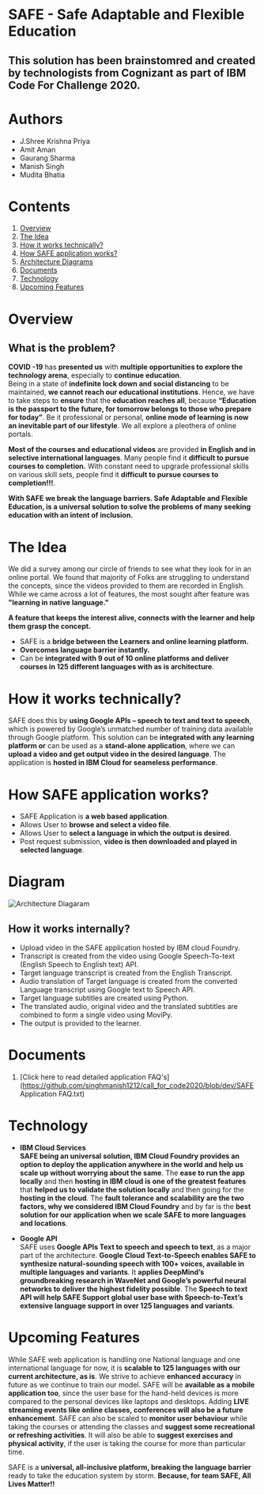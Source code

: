 # SAFE - Safe Adaptable and Flexible Education
## This solution has been brainstomred and created by technologists from Cognizant as part of IBM Code For Challenge 2020.<br>

# Authors
* J.Shree Krishna Priya<br>
* Amit Aman<br>
* Gaurang Sharma<br>
* Manish Singh<br>
* Mudita Bhatia

# Contents
1. [Overview](#Overview)<br>
2. [The Idea](#The-Idea)<br>
3. [How it works technically?](#How-it-workstechnically?)<br>
4. [How SAFE application works?](#How-SAFE-application-works?)<br>
4. [Architecture Diagrams](#Architecture-Diagrams)<br>
5. [Documents](#Documents)<br>
6. [Technology](#Technology)<br>
7. [Upcoming Features](#Upcoming-Features)<br>

# Overview 

## What is the problem?

**COVID -19** has **presented us** with **multiple opportunities to explore the technology arena**, especially to **continue education**.<br> Being in a state of **indefinite lock down and social distancing** to be maintained, **we cannot reach our educational institutions**. Hence, we have to take steps to **ensure** that the **education reaches all**, because 
**“Education is the passport to the future, for tomorrow belongs to those who prepare for today”**. Be it professional or personal, **online mode of learning is now an inevitable part of our lifestyle**. We all explore a pleothera of online portals. <br>

**Most of the courses and educational videos** are provided **in English and in selective international languages**. Many people find it **difficult to pursue courses to completion.** With constant need to upgrade professional skills on various skill sets, people find it **difficult to pursue courses to completion!!!**.<br> 

**With SAFE we break the language barriers. Safe Adaptable and Flexible Education, is a universal solution to solve the problems of many seeking education with an intent of inclusion.**<br>

# The Idea
We did a survey among our circle of friends to see what they look for in an online portal. We found that majority of Folks are struggling to understand the concepts, since the videos provided to them are recorded in English. While we came across a lot of features, the most sought after feature was **"learning in native language."** <br>

**A feature that keeps the interest alive, connects with the learner and help them grasp the concept.**<br>
* SAFE is a **bridge between the Learners and online learning platform.**<br>
* **Overcomes language barrier instantly.**<br>
* Can be **integrated with 9 out of 10 online platforms and deliver courses in 125 different languages with as is architecture**.

# How it works technically?

SAFE does this by **using Google APIs – speech to text and text to speech**, which is powered by Google’s unmatched number of training data available through Google platform.
This solution can be **integrated with any learning platform or** can be used as a **stand-alone application**, where we can **upload a video and get output video in the desired language**. The application is **hosted in IBM Cloud for seameless performance**. 

# How SAFE application works? 
* SAFE Application is **a web based application**.<br>
* Allows User to **browse and select a video file**.<br>
* Allows User to **select a language in which the output is desired**.<br>
* Post request submission, **video is then downloaded and played in selected language**.<br>

# Diagram
![Architecture Diagaram](https://github.com/singhmanish1212/call_for_code2020/blob/dev/SAFE_V6.jpg)

## How it works internally?

 * Upload video in the SAFE application hosted by IBM cloud Foundry.<br>
 * Transcript is created from the video using Google Speech-To-text (English Speech to English text) API.<br>
 * Target language transcript is created from the English Transcript.<br>
 * Audio translation of Target language is created from the converted Language transcript using Google text to Speech API.<br>
 * Target language subtitles are created using Python.<br>
 * The translated audio, original video and the translated subtitles are combined to form a single video using MoviPy.<br>
 * The output is provided to the learner.

# Documents

1. [Click here to read detailed application FAQ's](https://github.com/singhmanish1212/call_for_code2020/blob/dev/SAFE Application FAQ.txt)

# Technology

* **IBM Cloud Services**<br>
**SAFE being an universal solution, IBM Cloud Foundry provides an option to deploy the application anywhere in the world and help us scale up without worrying about the same**. The **ease to run the app locally** and then **hosting in IBM cloud is one of the greatest features** that **helped us to validate the solution locally** and then going for the **hosting in the cloud**. The **fault tolerance and scalability are the two factors, why we considered IBM Cloud Foundry** and by far is the **best solution for our application when we scale SAFE to more languages and locations**.

* **Google API**<br>
SAFE uses **Google APIs Text to speech and speech to text**, as a major part of the architecture. **Google Cloud Text-to-Speech enables SAFE to synthesize natural-sounding speech with 100+ voices, available in multiple languages and variants**. It **applies DeepMind’s groundbreaking research in WaveNet and Google’s powerful neural networks to deliver the highest fidelity possible**. The **Speech to text API will help SAFE Support global user base with Speech-to-Text’s extensive language support in over 125 languages and variants**.

# Upcoming Features
While SAFE web application is handling one National language and one international language for now, it is **scalable to 125 languages with our current architecture, as is**.
We strive to achieve **enhanced accuracy** in future as we continue to train our model. SAFE will be **available as a mobile application too**, since the user base for the hand-held devices is more compared to the personal devices like laptops and desktops. Adding **LIVE streaming events like online classes, conferences will also be a future enhancement**.
SAFE can also be scaled to **monitor user behaviour** while taking the courses or attending the classes and **suggest some recreational or refreshing activities**. 
It will also be able to **suggest exercises and physical activity**, if the user is taking the course for more than particular time.

SAFE is a **universal, all-inclusive platform, breaking the language barrier** ready to take the education system by storm. 
**Because, for team SAFE, All Lives Matter!!**
